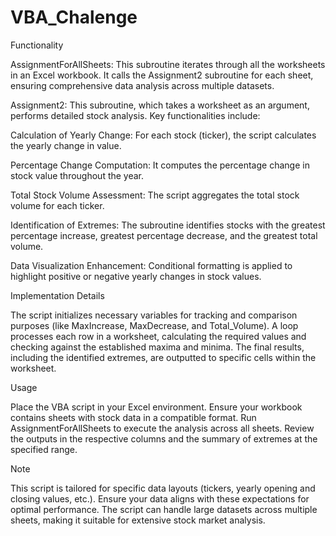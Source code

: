 # VBA_Chalenge
Functionality

AssignmentForAllSheets: This subroutine iterates through all the worksheets in an Excel workbook. It calls the Assignment2 subroutine for each sheet, ensuring comprehensive data analysis across multiple datasets.

Assignment2: This subroutine, which takes a worksheet as an argument, performs detailed stock analysis. Key functionalities include:

Calculation of Yearly Change: For each stock (ticker), the script calculates the yearly change in value.

Percentage Change Computation: It computes the percentage change in stock value throughout the year.

Total Stock Volume Assessment: The script aggregates the total stock volume for each ticker.

Identification of Extremes: The subroutine identifies stocks with the greatest percentage increase, greatest percentage decrease, and the greatest total volume.

Data Visualization Enhancement: Conditional formatting is applied to highlight positive or negative yearly changes in stock values.


Implementation Details


The script initializes necessary variables for tracking and comparison purposes (like MaxIncrease, MaxDecrease, and Total_Volume).
A loop processes each row in a worksheet, calculating the required values and checking against the established maxima and minima.
The final results, including the identified extremes, are outputted to specific cells within the worksheet.


Usage


Place the VBA script in your Excel environment.
Ensure your workbook contains sheets with stock data in a compatible format.
Run AssignmentForAllSheets to execute the analysis across all sheets.
Review the outputs in the respective columns and the summary of extremes at the specified range.


Note


This script is tailored for specific data layouts (tickers, yearly opening and closing values, etc.). Ensure your data aligns with these expectations for optimal performance.
The script can handle large datasets across multiple sheets, making it suitable for extensive stock market analysis.
